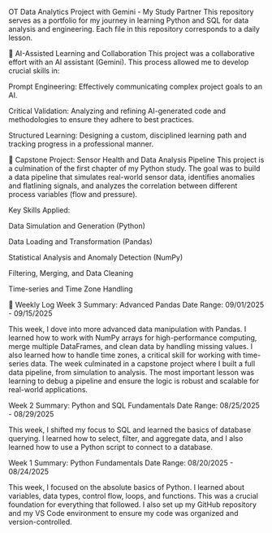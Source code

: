 OT Data Analytics Project with Gemini - My Study Partner
This repository serves as a portfolio for my journey in learning Python and SQL for data analysis and engineering. Each file in this repository corresponds to a daily lesson.

🤖 AI-Assisted Learning and Collaboration
This project was a collaborative effort with an AI assistant (Gemini). This process allowed me to develop crucial skills in:

Prompt Engineering: Effectively communicating complex project goals to an AI.

Critical Validation: Analyzing and refining AI-generated code and methodologies to ensure they adhere to best practices.

Structured Learning: Designing a custom, disciplined learning path and tracking progress in a professional manner.

🚀 Capstone Project: Sensor Health and Data Analysis Pipeline
This project is a culmination of the first chapter of my Python study. The goal was to build a data pipeline that simulates real-world sensor data, identifies anomalies and flatlining signals, and analyzes the correlation between different process variables (flow and pressure).

Key Skills Applied:

Data Simulation and Generation (Python)

Data Loading and Transformation (Pandas)

Statistical Analysis and Anomaly Detection (NumPy)

Filtering, Merging, and Data Cleaning

Time-series and Time Zone Handling

📅 Weekly Log
Week 3 Summary: Advanced Pandas
Date Range: 09/01/2025 - 09/15/2025

This week, I dove into more advanced data manipulation with Pandas. I learned how to work with NumPy arrays for high-performance computing, merge multiple DataFrames, and clean data by handling missing values. I also learned how to handle time zones, a critical skill for working with time-series data. The week culminated in a capstone project where I built a full data pipeline, from simulation to analysis. The most important lesson was learning to debug a pipeline and ensure the logic is robust and scalable for real-world applications.

Week 2 Summary: Python and SQL Fundamentals
Date Range: 08/25/2025 - 08/29/2025

This week, I shifted my focus to SQL and learned the basics of database querying. I learned how to select, filter, and aggregate data, and I also learned how to use a Python script to connect to a database.

Week 1 Summary: Python Fundamentals
Date Range: 08/20/2025 - 08/24/2025

This week, I focused on the absolute basics of Python. I learned about variables, data types, control flow, loops, and functions. This was a crucial foundation for everything that followed. I also set up my GitHub repository and my VS Code environment to ensure my code was organized and version-controlled.

